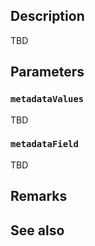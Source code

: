 ## Description

TBD

## Parameters

### `metadataValues`

TBD

### `metadataField`

TBD

## Remarks

## See also